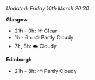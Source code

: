 *Updated: Friday 10th March 20:30*

**Glasgow**

* 21h - 0h: :sunny: Clear
* 1h - 6h: :partly_sunny: Partly Cloudy
* 7h, 8h: :cloud: Cloudy

**Edinburgh**

* 21h - 8h: :partly_sunny: Partly Cloudy
